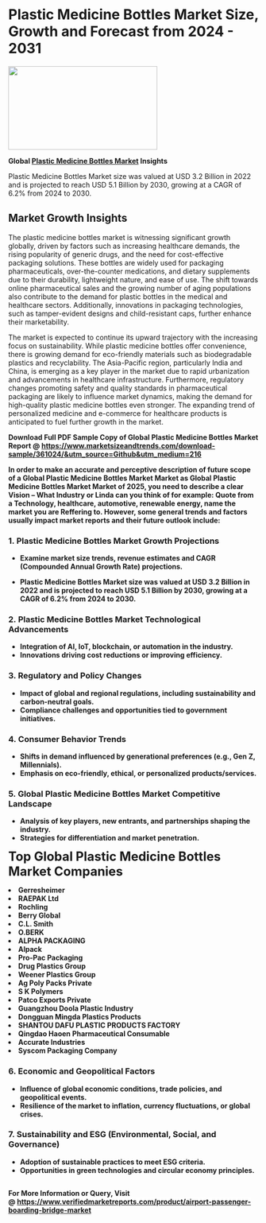 <H1>Plastic Medicine Bottles Market Size, Growth and Forecast from 2024 - 2031</H1><img class="aligncenter size-medium wp-image-584254" src="https://thirdeyenews.in/wp-content/uploads/2024/09/Global-Market-Research-300x168.jpeg" alt="" width="300" height="168" /><p><strong>Global&nbsp;<a href="https://www.marketsizeandtrends.com/download-sample/361024/&amp;utm_source=Github&utm_medium=216">Plastic Medicine Bottles Market</a> Insights</strong></p><p>Plastic Medicine Bottles Market size was valued at USD 3.2 Billion in 2022 and is projected to reach USD 5.1 Billion by 2030, growing at a CAGR of 6.2% from 2024 to 2030.</p><p><h2>Market Growth Insights</h2> <p>The plastic medicine bottles market is witnessing significant growth globally, driven by factors such as increasing healthcare demands, the rising popularity of generic drugs, and the need for cost-effective packaging solutions. These bottles are widely used for packaging pharmaceuticals, over-the-counter medications, and dietary supplements due to their durability, lightweight nature, and ease of use. The shift towards online pharmaceutical sales and the growing number of aging populations also contribute to the demand for plastic bottles in the medical and healthcare sectors. Additionally, innovations in packaging technologies, such as tamper-evident designs and child-resistant caps, further enhance their marketability.</p> <p><strong></strong></p> <p>The market is expected to continue its upward trajectory with the increasing focus on sustainability. While plastic medicine bottles offer convenience, there is growing demand for eco-friendly materials such as biodegradable plastics and recyclability. The Asia-Pacific region, particularly India and China, is emerging as a key player in the market due to rapid urbanization and advancements in healthcare infrastructure. Furthermore, regulatory changes promoting safety and quality standards in pharmaceutical packaging are likely to influence market dynamics, making the demand for high-quality plastic medicine bottles even stronger. The expanding trend of personalized medicine and e-commerce for healthcare products is anticipated to fuel further growth in the market.</p> <p><strong></p><p><span class=""><strong>Download Full PDF Sample Copy of Global Plastic Medicine Bottles Market Report</strong> @ <a href="https://www.marketsizeandtrends.com/download-sample/361024/&amp;utm_source=Github&utm_medium=216" target="_blank">https://www.marketsizeandtrends.com/download-sample/361024/&amp;utm_source=Github&utm_medium=216</a></span></p><p>In order to make an accurate and perceptive description of future scope of a Global&nbsp;Plastic Medicine Bottles Market Market as Global&nbsp;Plastic Medicine Bottles Market Market of 2025, you need to describe a clear Vision &ndash; What Industry or Linda can you think of for example: Quote from a Technology, healthcare, automotive, renewable energy, name the market you are Reffering to. However, some general trends and factors usually impact market reports and their future outlook include:</p><h3>1.&nbsp;<strong>Plastic Medicine Bottles Market Growth Projections</strong></h3><ul><li>Examine market size trends, revenue estimates and CAGR (Compounded Annual Growth Rate) projections.</li><li><p>Plastic Medicine Bottles Market size was valued at USD 3.2 Billion in 2022 and is projected to reach USD 5.1 Billion by 2030, growing at a CAGR of 6.2% from 2024 to 2030.</p></li></ul><h3>2.&nbsp;<strong>Plastic Medicine Bottles Market Technological Advancements</strong></h3><ul><li>Integration of AI, IoT, blockchain, or automation in the industry.</li><li>Innovations driving cost reductions or improving efficiency.</li></ul><h3>3.&nbsp;<strong>Regulatory and Policy Changes</strong></h3><ul><li>Impact of global and regional regulations, including sustainability and carbon-neutral goals.</li><li>Compliance challenges and opportunities tied to government initiatives.</li></ul><h3>4.&nbsp;<strong>Consumer Behavior Trends</strong></h3><ul><li>Shifts in demand influenced by generational preferences (e.g., Gen Z, Millennials).</li><li>Emphasis on eco-friendly, ethical, or personalized products/services.</li></ul><h3>5.&nbsp;<strong>Global Plastic Medicine Bottles Market Competitive Landscape</strong></h3><ul><li>Analysis of key players, new entrants, and partnerships shaping the industry.</li><li>Strategies for differentiation and market penetration.</li></ul><p data-pm-slice="1 1 []"><span style="color: inherit; font-family: inherit; font-size: 25px;">Top Global Plastic Medicine Bottles Market Companies</span></p><div class="" data-test-id=""><p><li>Gerresheimer</li><li> RAEPAK Ltd</li><li> Rochling</li><li> Berry Global</li><li> C.L. Smith</li><li> O.BERK</li><li> ALPHA PACKAGING</li><li> Alpack</li><li> Pro-Pac Packaging</li><li> Drug Plastics Group</li><li> Weener Plastics Group</li><li> Ag Poly Packs Private</li><li> S K Polymers</li><li> Patco Exports Private</li><li> Guangzhou Doola Plastic Industry</li><li> Dongguan Mingda Plastics Products</li><li> SHANTOU DAFU PLASTIC PRODUCTS FACTORY</li><li> Qingdao Haoen Pharmaceutical Consumable</li><li> Accurate Industries</li><li> Syscom Packaging Company</li></p></div><h3>6.&nbsp;<strong>Economic and Geopolitical Factors</strong></h3><ul><li>Influence of global economic conditions, trade policies, and geopolitical events.</li><li>Resilience of the market to inflation, currency fluctuations, or global crises.</li></ul><h3>7.&nbsp;<strong>Sustainability and ESG (Environmental, Social, and Governance)</strong></h3><ul><li>Adoption of sustainable practices to meet ESG criteria.</li><li>Opportunities in green technologies and circular economy principles.</li></ul><h2><strong style="font-size: 14px;">For More Information or Query, Visit @&nbsp;</strong><a style="background-color: #ffffff; font-size: 14px;" href="https://www.marketsizeandtrends.com/report/plastic-medicine-bottles-market/" target="_blank">https://www.verifiedmarketreports.com/product/airport-passenger-boarding-bridge-market</a></h2>
